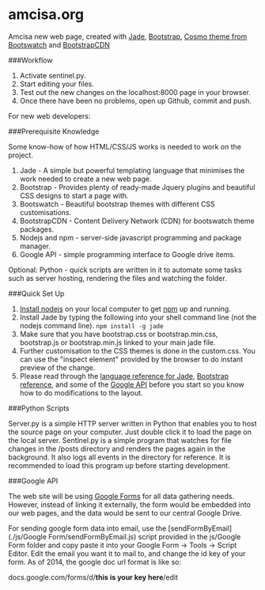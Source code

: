 amcisa.org
==================

Amcisa new web page, created with [Jade](http://jade-lang.com/), [Bootstrap](http://getbootstrap.com/), [Cosmo theme from Bootswatch](http://bootswatch.com/cosmo/) and [BootstrapCDN](http://www.bootstrapcdn.com/)

###Workflow

1. Activate sentinel.py.
2. Start editing your files.
3. Test out the new changes on the localhost:8000 page in your browser.
4. Once there have been no problems, open up Github, commit and push.

For new web developers:

###Prerequisite Knowledge

Some know-how of how HTML/CSS/JS works is needed to work on the project. 

1. Jade - A simple but powerful templating language that minimises the work needed to create a new web page.
2. Bootstrap - Provides plenty of ready-made Jquery plugins and beautiful CSS designs to start a page with.
3. Bootswatch - Beautiful bootstrap themes with different CSS customisations. 
4. BootstrapCDN - Content Delivery Network (CDN) for bootswatch theme packages.
5. Nodejs and npm - server-side javascript programming and package manager.
6. Google API - simple programming interface to Google drive items.

Optional: 
Python - quick scripts are written in it to automate some tasks such as server hosting, rendering the files and watching the folder.

###Quick Set Up

1. [Install nodejs](http://nodejs.org/) on your local computer to get [npm](https://www.npmjs.org/) up and running.
2. Install Jade by typing the following into your shell command line (not the nodejs command line). ```npm install -g jade```
3. Make sure that you have bootstrap.css or bootstrap.min.css, bootstrap.js or bootstrap.min.js linked to your main jade file.
4. Further customisation to the CSS themes is done in the custom.css. You can use the "inspect element" provided by the browser to do instant preview of the change.
5. Please read through the [language reference for Jade](http://jade-lang.com/reference/), [Bootstrap](http://getbootstrap.com/javascript/) [reference](http://getbootstrap.com/css/), and some of the [Google API](https://developers.google.com/drive/v2/reference/) before you start so you know how to do modifications to the layout.

###Python Scripts

Server.py is a simple HTTP server written in Python that enables you to host the source page on your computer. Just double click it to load the page on the local server.
Sentinel.py is a simple program that watches for file changes in the /posts directory and renders the pages again in the background. It also logs all events in the directory for reference. It is recommended to load this program up before starting development.

###Google API

The web site will be using [Google Forms](https://support.google.com/docs/answer/87809?hl=en) for all data gathering needs. However, instead of linking it externally, the form would be embedded into our web pages, and the data would be sent to our central Google Drive. 

For sending google form data into email, use the [sendFormByEmail](./js/Google Form/sendFormByEmail.js) script provided in the js/Google Form folder and copy paste it into your Google Form -> Tools -> Script Editor. Edit the email you want it to mail to, and change the id key of your form. As of 2014, the google doc url format is like so:

docs.google.com/forms/d/__this is your key here__/edit

